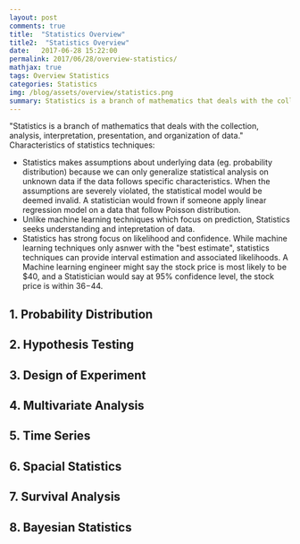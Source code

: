 ```yaml
---
layout: post
comments: true
title:  "Statistics Overview"
title2:  "Statistics Overview"
date:   2017-06-28 15:22:00
permalink: 2017/06/28/overview-statistics/
mathjax: true
tags: Overview Statistics
categories: Statistics
img: /blog/assets/overview/statistics.png
summary: Statistics is a branch of mathematics that deals with the collection, analysis, interpretation, presentation, and organization of data...
---
```



"Statistics is a branch of mathematics that deals with the collection, analysis, interpretation, presentation, and organization of data." Characteristics of statistics techniques:
* Statistics makes assumptions about underlying data (eg. probability distribution) because we can only generalize statistical analysis on unknown data if the data follows specific characteristics. When the assumptions are severely violated, the statistical model would be deemed invalid. A statistician would frown if someone apply linear regression model on a data that follow Poisson distribution.
* Unlike machine learning techniques which focus on prediction, Statistics seeks understanding and intepretation of data.
* Statistics has strong focus on likelihood and confidence. While machine learning techniques only asnwer with the "best estimate", statistics techniques can provide interval estimation and associated likelihoods. A Machine learning engineer might say the stock price is most likely to be $40, and a Statistician would say at 95% confidence level, the stock price is within $36-$44.

## 1. Probability Distribution

## 2. Hypothesis Testing

## 3. Design of Experiment

## 4. Multivariate Analysis

## 5. Time Series

## 6. Spacial Statistics

## 7. Survival Analysis

## 8. Bayesian Statistics

